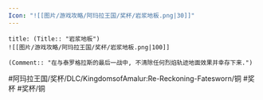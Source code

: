 ```yaml
---
Icon: "![[图片/游戏攻略/阿玛拉王国/奖杯/岩浆地板.png|30]]"
---
```

```ad-common-bronze-trophy
title: (Title:: "岩浆地板")
![[图片/游戏攻略/阿玛拉王国/奖杯/岩浆地板.png|100]]

(Comment:: "在与泰罗格拉斯的最后一战中, 不清除任何烈焰轨迹地面效果并幸存下来.")
```

#阿玛拉王国/奖杯/DLC/KingdomsofAmalur:Re-Reckoning-Fatesworn/铜 #奖杯 #奖杯/铜
